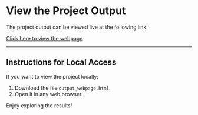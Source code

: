 # View the Project Output

The project output can be viewed live at the following link:

[Click here to view the webpage]([http://127.0.0.1:8000/](https://salmon-oliy-65.tiiny.site/))

---

## Instructions for Local Access

If you want to view the project locally:
1. Download the file `output_webpage.html`.
2. Open it in any web browser.

Enjoy exploring the results!

